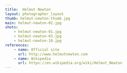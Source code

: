 ```yaml
---
title:  Helmut Newton
layout: photographer_layout
thumb: helmut-newton-thumb.jpg
main: helmut-newton-02.jpg
shots:
    - helmut-newton-01.jpg
    - helmut-newton-03.jpg
    - helmut-newton-10.jpg
references:
    - name: Official site
      url: http://www.helmutnewton.com
    - name: Wikipedia
      url: https://en.wikipedia.org/wiki/Helmut_Newton
---
```


